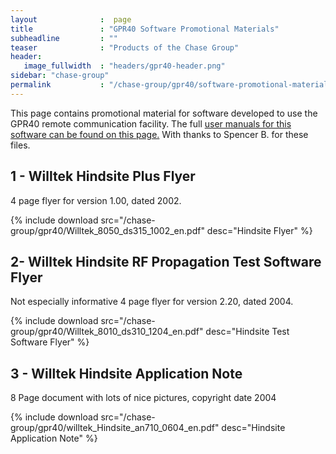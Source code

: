 ```yaml
---
layout              :  page
title               : "GPR40 Software Promotional Materials"
subheadline         : ""
teaser              : "Products of the Chase Group"
header:
   image_fullwidth  : "headers/gpr40-header.png"
sidebar: "chase-group"
permalink           : "/chase-group/gpr40/software-promotional-materials/"
---
```


This page contains promotional material for software developed to use the GPR40
remote communication facility. The full
[user manuals for this software can be found on this page.](/chase-group/gpr40/software-manuals/) With thanks to
Spencer B. for these files.

## 1 - Willtek Hindsite Plus Flyer

4 page flyer for version 1.00, dated 2002.

{% include download src="/chase-group/gpr40/Willtek_8050_ds315_1002_en.pdf" desc="Hindsite Flyer" %}

## 2- Willtek Hindsite RF Propagation Test Software Flyer

Not especially informative 4 page flyer for version 2.20, dated 2004.

{% include download src="/chase-group/gpr40/Willtek_8010_ds310_1204_en.pdf" desc="Hindsite Test Software Flyer" %}

## 3 - Willtek Hindsite Application Note

8 Page document with lots of nice pictures, copyright date 2004

{% include download src="/chase-group/gpr40/willtek_Hindsite_an710_0604_en.pdf" desc="Hindsite Application Note" %}
